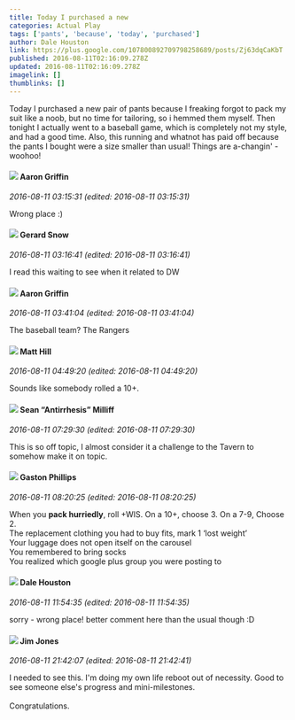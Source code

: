 ```yaml
---
title: Today I purchased a new
categories: Actual Play
tags: ['pants', 'because', 'today', 'purchased']
author: Dale Houston
link: https://plus.google.com/107800892709798258689/posts/Zj63dqCaKbT
published: 2016-08-11T02:16:09.278Z
updated: 2016-08-11T02:16:09.278Z
imagelink: []
thumblinks: []
---
```


Today I purchased a new pair of pants because I freaking forgot to pack my suit like a noob, but no time for tailoring, so i hemmed them myself.  Then tonight I actually went to a baseball game, which is completely not my style, and had a good time.  Also, this running and whatnot has paid off because the pants I bought were a size smaller than usual!  Things are a-changin&#39; - woohoo!
<div id='comment z12re1laesvvxjoy304cjzwx4nvnv12huro0k'>
  <h4><img src='{{site.baseurl}}//images/avatars/103667855585775066713_photo.jpg'> Aaron Griffin</h4>
      <p><cite>2016-08-11 03:15:31 (edited: 2016-08-11 03:15:31)</cite></p>
        <p>Wrong place :)</p>
</div>
        

<div id='comment z12re1laesvvxjoy304cjzwx4nvnv12huro0k'>
  <h4><img src='{{site.baseurl}}//images/avatars/112861727035740900905_photo.jpg'> Gerard Snow</h4>
      <p><cite>2016-08-11 03:16:41 (edited: 2016-08-11 03:16:41)</cite></p>
        <p>I read this waiting to see when it related to DW</p>
</div>
        

<div id='comment z12re1laesvvxjoy304cjzwx4nvnv12huro0k'>
  <h4><img src='{{site.baseurl}}//images/avatars/103667855585775066713_photo.jpg'> Aaron Griffin</h4>
      <p><cite>2016-08-11 03:41:04 (edited: 2016-08-11 03:41:04)</cite></p>
        <p>The baseball team? The Rangers</p>
</div>
        

<div id='comment z12re1laesvvxjoy304cjzwx4nvnv12huro0k'>
  <h4><img src='{{site.baseurl}}//images/avatars/101216125770448592048_photo.jpg'> Matt Hill</h4>
      <p><cite>2016-08-11 04:49:20 (edited: 2016-08-11 04:49:20)</cite></p>
        <p>Sounds like somebody rolled a 10+.</p>
</div>
        

<div id='comment z12re1laesvvxjoy304cjzwx4nvnv12huro0k'>
  <h4><img src='{{site.baseurl}}//images/avatars/102767083144882698572_photo.jpg'> Sean “Antirrhesis” Milliff</h4>
      <p><cite>2016-08-11 07:29:30 (edited: 2016-08-11 07:29:30)</cite></p>
        <p>This is so off topic, I almost consider it a challenge to the Tavern to somehow make it on topic.</p>
</div>
        

<div id='comment z12re1laesvvxjoy304cjzwx4nvnv12huro0k'>
  <h4><img src='{{site.baseurl}}//images/avatars/110866264604170638760_photo.jpg'> Gaston Phillips</h4>
      <p><cite>2016-08-11 08:20:25 (edited: 2016-08-11 08:20:25)</cite></p>
        <p>When you <b>pack hurriedly</b>, roll +WIS.  On a 10+, choose 3.  On a 7-9, Choose 2.<br />The replacement clothing you had to buy fits, mark 1 ‘lost weight’<br />Your luggage does not open itself on the carousel<br />You remembered to bring socks<br />You realized which google plus group you were posting to</p>
</div>
        

<div id='comment z12re1laesvvxjoy304cjzwx4nvnv12huro0k'>
  <h4><img src='{{site.baseurl}}//images/avatars/107800892709798258689_photo.jpg'> Dale Houston</h4>
      <p><cite>2016-08-11 11:54:35 (edited: 2016-08-11 11:54:35)</cite></p>
        <p>sorry - wrong place!  better comment here than the usual though :D</p>
</div>
        

<div id='comment z12re1laesvvxjoy304cjzwx4nvnv12huro0k'>
  <h4><img src='{{site.baseurl}}//images/avatars/114075227630675466545_photo.jpg'> Jim Jones</h4>
      <p><cite>2016-08-11 21:42:07 (edited: 2016-08-11 21:42:41)</cite></p>
        <p>I needed to see this. I&#39;m doing my own life reboot out of necessity. Good to see someone else&#39;s progress and mini-milestones.<br /><br />Congratulations.</p>
</div>
        